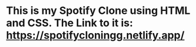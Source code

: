 # This is my Spotify Clone using HTML and CSS. The Link to it is: https://spotifycloningg.netlify.app/
